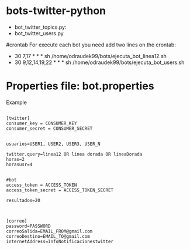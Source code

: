 # bots-twitter-python

* bot_twitter_topics.py: 
* bot_twitter_users.py

#crontab
For execute each bot you need add two lines on the crontab:

* 30 7,17 * * * sh /home/odraudek99/bots/ejecuta_bot_linea12.sh
* 30 9,12,14,19,22 * * * sh /home/odraudek99/bots/ejecuta_bot_users.sh



# Properties file: bot.properties

Example
```

[twitter]
consumer_key = CONSUMER_KEY
consumer_secret = CONSUMER_SECRET


usuarios=USER1, USER2, USER3, USER_N

twitter.query=linea12 OR linea dorada OR lineaDorada
horas=2
horasusr=4


#bot
access_token = ACCESS_TOKEN
access_token_secret = ACCESS_TOKEN_SECRET

resultados=20



[correo]
password=PASSWORD
correoSalida=EMAIL_FROM@gmail.com
correoDestino=EMAIL_TO@gmail.com
internetAddress=InfoNotificacionestwitter

```
